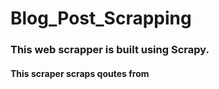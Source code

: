 # Blog_Post_Scrapping

<h3>This web scrapper is built using Scrapy.</h3>

<h4>This scraper scraps qoutes from <a href="https://blog.scrapinghub.com" target="_blank"</h4>
